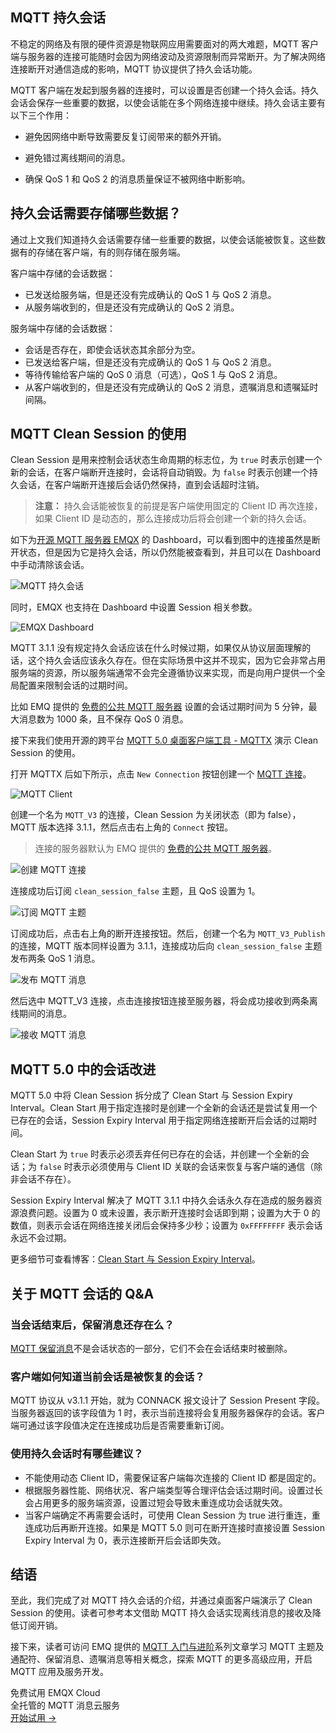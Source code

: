 ## MQTT 持久会话

不稳定的网络及有限的硬件资源是物联网应用需要面对的两大难题，MQTT 客户端与服务器的连接可能随时会因为网络波动及资源限制而异常断开。为了解决网络连接断开对通信造成的影响，MQTT 协议提供了持久会话功能。

MQTT 客户端在发起到服务器的连接时，可以设置是否创建一个持久会话。持久会话会保存一些重要的数据，以使会话能在多个网络连接中继续。持久会话主要有以下三个作用：

- 避免因网络中断导致需要反复订阅带来的额外开销。

- 避免错过离线期间的消息。

- 确保 QoS 1 和 QoS 2 的消息质量保证不被网络中断影响。

 
## 持久会话需要存储哪些数据？

通过上文我们知道持久会话需要存储一些重要的数据，以使会话能被恢复。这些数据有的存储在客户端，有的则存储在服务端。

客户端中存储的会话数据：

- 已发送给服务端，但是还没有完成确认的 QoS 1 与 QoS 2 消息。
- 从服务端收到的，但是还没有完成确认的 QoS 2 消息。

服务端中存储的会话数据：

- 会话是否存在，即使会话状态其余部分为空。
- 已发送给客户端，但是还没有完成确认的 QoS 1 与 QoS 2 消息。
- 等待传输给客户端的 QoS 0 消息（可选），QoS 1 与 QoS 2 消息。
- 从客户端收到的，但是还没有完成确认的 QoS 2 消息，遗嘱消息和遗嘱延时间隔。


## MQTT Clean Session 的使用

Clean Session 是用来控制会话状态生命周期的标志位，为 `true` 时表示创建一个新的会话，在客户端断开连接时，会话将自动销毁。为 `false` 时表示创建一个持久会话，在客户端断开连接后会话仍然保持，直到会话超时注销。

> **注意：** 持久会话能被恢复的前提是客户端使用固定的 Client ID 再次连接，如果 Client ID 是动态的，那么连接成功后将会创建一个新的持久会话。

如下为[开源 MQTT 服务器 EMQX](https://github.com/emqx/emqx) 的 Dashboard，可以看到图中的连接虽然是断开状态，但是因为它是持久会话，所以仍然能被查看到，并且可以在 Dashboard 中手动清除该会话。

![MQTT 持久会话](https://assets.emqx.com/images/f5d591b3a7884526efcf595cae23bdbd.png)

同时，EMQX 也支持在 Dashboard 中设置 Session 相关参数。

![EMQX Dashboard](https://assets.emqx.com/images/7bbf34ea3e9cd08b272378be92b9a16c.png)

MQTT 3.1.1 没有规定持久会话应该在什么时候过期，如果仅从协议层面理解的话，这个持久会话应该永久存在。但在实际场景中这并不现实，因为它会非常占用服务端的资源，所以服务端通常不会完全遵循协议来实现，而是向用户提供一个全局配置来限制会话的过期时间。

比如 EMQ 提供的 [免费的公共 MQTT 服务器](https://www.emqx.com/zh/mqtt/public-mqtt5-broker) 设置的会话过期时间为 5 分钟，最大消息数为 1000 条，且不保存 QoS 0 消息。

接下来我们使用开源的跨平台 [MQTT 5.0 桌面客户端工具 - MQTTX](https://mqttx.app/zh) 演示 Clean Session 的使用。

打开 MQTTX 后如下所示，点击 `New Connection` 按钮创建一个 [MQTT 连接](https://www.emqx.com/zh/blog/how-to-set-parameters-when-establishing-an-mqtt-connection)。

![MQTT Client](https://assets.emqx.com/images/c3c89247952538c127839de49a398aec.png)

创建一个名为 `MQTT_V3` 的连接，Clean Session 为关闭状态（即为 false），MQTT 版本选择 3.1.1，然后点击右上角的 `Connect` 按钮。

> 连接的服务器默认为 EMQ 提供的 [免费的公共 MQTT 服务器](https://www.emqx.com/zh/mqtt/public-mqtt5-broker)。

![创建 MQTT 连接](https://assets.emqx.com/images/a0c27c205f63c875cc9b1c9dffd07f9f.png)

连接成功后订阅 `clean_session_false` 主题，且 QoS 设置为 1。

![订阅 MQTT 主题](https://assets.emqx.com/images/68921b7dfd81e33f294f3152b2ebe01d.png)

订阅成功后，点击右上角的断开连接按钮。然后，创建一个名为 `MQTT_V3_Publish` 的连接，MQTT 版本同样设置为 3.1.1，连接成功后向 `clean_session_false` 主题发布两条 QoS 1 消息。

![发布 MQTT 消息](https://assets.emqx.com/images/c73cc02fa8e15af71401996c52d28b8c.png)

然后选中 MQTT_V3 连接，点击连接按钮连接至服务器，将会成功接收到两条离线期间的消息。

![接收 MQTT 消息](https://assets.emqx.com/images/67572dcbbd03f2436d883cc7665e6957.png)


## MQTT 5.0 中的会话改进

MQTT 5.0 中将 Clean Session 拆分成了 Clean Start 与 Session Expiry Interval。Clean Start 用于指定连接时是创建一个全新的会话还是尝试复用一个已存在的会话，Session Expiry Interval 用于指定网络连接断开后会话的过期时间。

Clean Start 为 `true` 时表示必须丢弃任何已存在的会话，并创建一个全新的会话；为 `false` 时表示必须使用与 Client ID 关联的会话来恢复与客户端的通信（除非会话不存在）。

Session Expiry Interval 解决了 MQTT 3.1.1 中持久会话永久存在造成的服务器资源浪费问题。设置为 0 或未设置，表示断开连接时会话即到期；设置为大于 0 的数值，则表示会话在网络连接关闭后会保持多少秒；设置为 `0xFFFFFFFF` 表示会话永远不会过期。

更多细节可查看博客：[Clean Start 与 Session Expiry Interval](https://www.emqx.com/zh/blog/mqtt5-new-feature-clean-start-and-session-expiry-interval)。


## 关于 MQTT 会话的 Q&A

### 当会话结束后，保留消息还存在么？

[MQTT 保留消息](https://www.emqx.com/zh/blog/mqtt5-features-retain-message)不是会话状态的一部分，它们不会在会话结束时被删除。

### 客户端如何知道当前会话是被恢复的会话？

MQTT 协议从 v3.1.1 开始，就为 CONNACK 报文设计了 Session Present 字段。当服务器返回的该字段值为 1 时，表示当前连接将会复用服务器保存的会话。客户端可通过该字段值决定在连接成功后是否需要重新订阅。

### 使用持久会话时有哪些建议？

- 不能使用动态 Client ID，需要保证客户端每次连接的 Client ID 都是固定的。
- 根据服务器性能、网络状况、客户端类型等合理评估会话过期时间。设置过长会占用更多的服务端资源，设置过短会导致未重连成功会话就失效。
- 当客户端确定不再需要会话时，可使用 Clean Session 为 true 进行重连，重连成功后再断开连接。如果是 MQTT 5.0 则可在断开连接时直接设置 Session Expiry Interval 为 0，表示连接断开后会话即失效。

## 结语

至此，我们完成了对 MQTT 持久会话的介绍，并通过桌面客户端演示了 Clean Session 的使用。读者可参考本文借助 MQTT 持久会话实现离线消息的接收及降低订阅开销。

接下来，读者可访问 EMQ 提供的 [MQTT 入门与进阶](https://www.emqx.com/zh/mqtt-guide)系列文章学习 MQTT 主题及通配符、保留消息、遗嘱消息等相关概念，探索 MQTT 的更多高级应用，开启 MQTT 应用及服务开发。


<section class="promotion">
    <div>
        免费试用 EMQX Cloud
        <div class="is-size-14 is-text-normal has-text-weight-normal">全托管的 MQTT 消息云服务</div>
    </div>
    <a href="https://accounts-zh.emqx.com/signup?continue=https://cloud.emqx.com/console/deployments/0?oper=new" class="button is-gradient px-5">开始试用 →</a>
</section>
